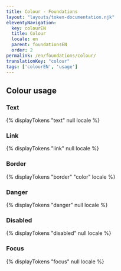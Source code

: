 ```yaml
---
title: Colour - Foundations
layout: "layouts/token-documentation.njk"
eleventyNavigation:
  key: colourEN
  title: Colour
  locale: en
  parent: foundationsEN
  order: 2
permalink: /en/foundations/colour/
translationKey: "colour"
tags: ['colourEN', 'usage']
---
```


## Colour usage

### Text

{% displayTokens "text" null locale %}

### Link

{% displayTokens "link" null locale %}

### Border

{% displayTokens "border" "color" locale %}

### Danger

{% displayTokens "danger" null locale %}

### Disabled

{% displayTokens "disabled" null locale %}

### Focus

{% displayTokens "focus" null locale %}
